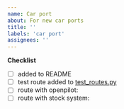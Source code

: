 ```yaml
---
name: Car port
about: For new car ports
title: ''
labels: 'car port'
assignees: ''
---
```


**Checklist**

- [ ] added to README
- [ ] test route added to [test_routes.py](../../selfdrive/test/test_routes.py)
- [ ] route with openpilot:
- [ ] route with stock system:
